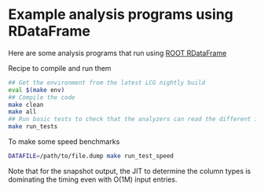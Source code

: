 # Example analysis programs using RDataFrame

Here are some analysis programs that run using [ROOT RDataFrame](https://root.cern.ch/doc/master/classROOT_1_1RDataFrame.html)

Recipe to compile and run them
```bash
## Get the environment from the latest LCG nightly build
eval $(make env)
## Compile the code
make clean 
make all
## Run basic tests to check that the analyzers can read the different input formats
make run_tests
```

To make some speed benchmarks
```bash
DATAFILE=/path/to/file.dump make run_test_speed
```
Note that for the snapshot output, the JIT to determine the column types is dominating the timing even with O(1M) input entries.